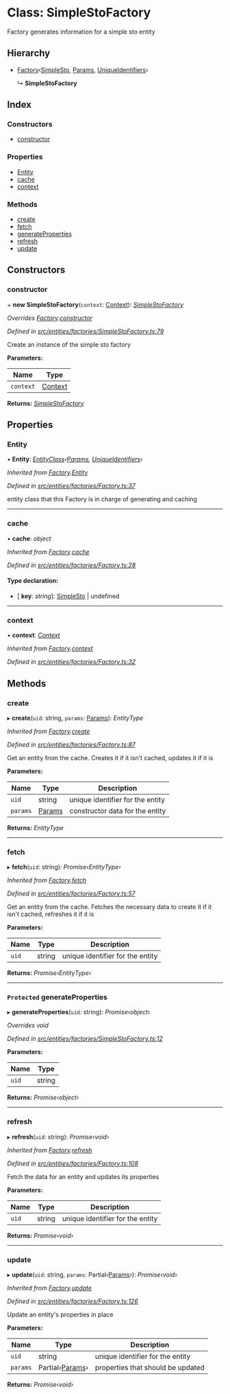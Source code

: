 # Class: SimpleStoFactory

Factory generates information for a simple sto entity

## Hierarchy

* [Factory](_entities_factories_factory_.factory.md)‹[SimpleSto](_entities_simplesto_.simplesto.md), [Params](../interfaces/_entities_simplesto_.params.md), [UniqueIdentifiers](../interfaces/_entities_sto_.uniqueidentifiers.md)›

  ↳ **SimpleStoFactory**

## Index

### Constructors

* [constructor](_entities_factories_simplestofactory_.simplestofactory.md#constructor)

### Properties

* [Entity](_entities_factories_simplestofactory_.simplestofactory.md#entity)
* [cache](_entities_factories_simplestofactory_.simplestofactory.md#cache)
* [context](_entities_factories_simplestofactory_.simplestofactory.md#context)

### Methods

* [create](_entities_factories_simplestofactory_.simplestofactory.md#create)
* [fetch](_entities_factories_simplestofactory_.simplestofactory.md#fetch)
* [generateProperties](_entities_factories_simplestofactory_.simplestofactory.md#protected-generateproperties)
* [refresh](_entities_factories_simplestofactory_.simplestofactory.md#refresh)
* [update](_entities_factories_simplestofactory_.simplestofactory.md#update)

## Constructors

###  constructor

\+ **new SimpleStoFactory**(`context`: [Context](_context_.context.md)): *[SimpleStoFactory](_entities_factories_simplestofactory_.simplestofactory.md)*

*Overrides [Factory](_entities_factories_factory_.factory.md).[constructor](_entities_factories_factory_.factory.md#constructor)*

*Defined in [src/entities/factories/SimpleStoFactory.ts:79](https://github.com/PolymathNetwork/polymath-sdk/blob/550676f/src/entities/factories/SimpleStoFactory.ts#L79)*

Create an instance of the simple sto factory

**Parameters:**

Name | Type |
------ | ------ |
`context` | [Context](_context_.context.md) |

**Returns:** *[SimpleStoFactory](_entities_factories_simplestofactory_.simplestofactory.md)*

## Properties

###  Entity

• **Entity**: *[EntityClass](../interfaces/_entities_factories_factory_.entityclass.md)‹[Params](../interfaces/_entities_simplesto_.params.md), [UniqueIdentifiers](../interfaces/_entities_sto_.uniqueidentifiers.md)›*

*Inherited from [Factory](_entities_factories_factory_.factory.md).[Entity](_entities_factories_factory_.factory.md#entity)*

*Defined in [src/entities/factories/Factory.ts:37](https://github.com/PolymathNetwork/polymath-sdk/blob/550676f/src/entities/factories/Factory.ts#L37)*

entity class that this Factory is in charge of generating and caching

___

###  cache

• **cache**: *object*

*Inherited from [Factory](_entities_factories_factory_.factory.md).[cache](_entities_factories_factory_.factory.md#cache)*

*Defined in [src/entities/factories/Factory.ts:28](https://github.com/PolymathNetwork/polymath-sdk/blob/550676f/src/entities/factories/Factory.ts#L28)*

#### Type declaration:

* \[ **key**: *string*\]: [SimpleSto](_entities_simplesto_.simplesto.md) | undefined

___

###  context

• **context**: *[Context](_context_.context.md)*

*Inherited from [Factory](_entities_factories_factory_.factory.md).[context](_entities_factories_factory_.factory.md#context)*

*Defined in [src/entities/factories/Factory.ts:32](https://github.com/PolymathNetwork/polymath-sdk/blob/550676f/src/entities/factories/Factory.ts#L32)*

## Methods

###  create

▸ **create**(`uid`: string, `params`: [Params](../interfaces/_entities_simplesto_.params.md)): *EntityType*

*Inherited from [Factory](_entities_factories_factory_.factory.md).[create](_entities_factories_factory_.factory.md#create)*

*Defined in [src/entities/factories/Factory.ts:87](https://github.com/PolymathNetwork/polymath-sdk/blob/550676f/src/entities/factories/Factory.ts#L87)*

Get an entity from the cache. Creates it if it isn't cached, updates it if it is

**Parameters:**

Name | Type | Description |
------ | ------ | ------ |
`uid` | string | unique identifier for the entity |
`params` | [Params](../interfaces/_entities_simplesto_.params.md) | constructor data for the entity  |

**Returns:** *EntityType*

___

###  fetch

▸ **fetch**(`uid`: string): *Promise‹EntityType›*

*Inherited from [Factory](_entities_factories_factory_.factory.md).[fetch](_entities_factories_factory_.factory.md#fetch)*

*Defined in [src/entities/factories/Factory.ts:57](https://github.com/PolymathNetwork/polymath-sdk/blob/550676f/src/entities/factories/Factory.ts#L57)*

Get an entity from the cache. Fetches the necessary data to create it if it isn't cached, refreshes it if it is

**Parameters:**

Name | Type | Description |
------ | ------ | ------ |
`uid` | string | unique identifier for the entity  |

**Returns:** *Promise‹EntityType›*

___

### `Protected` generateProperties

▸ **generateProperties**(`uid`: string): *Promise‹object›*

*Overrides void*

*Defined in [src/entities/factories/SimpleStoFactory.ts:12](https://github.com/PolymathNetwork/polymath-sdk/blob/550676f/src/entities/factories/SimpleStoFactory.ts#L12)*

**Parameters:**

Name | Type |
------ | ------ |
`uid` | string |

**Returns:** *Promise‹object›*

___

###  refresh

▸ **refresh**(`uid`: string): *Promise‹void›*

*Inherited from [Factory](_entities_factories_factory_.factory.md).[refresh](_entities_factories_factory_.factory.md#refresh)*

*Defined in [src/entities/factories/Factory.ts:108](https://github.com/PolymathNetwork/polymath-sdk/blob/550676f/src/entities/factories/Factory.ts#L108)*

Fetch the data for an entity and updates its properties

**Parameters:**

Name | Type | Description |
------ | ------ | ------ |
`uid` | string | unique identifier for the entity  |

**Returns:** *Promise‹void›*

___

###  update

▸ **update**(`uid`: string, `params`: Partial‹[Params](../interfaces/_entities_simplesto_.params.md)›): *Promise‹void›*

*Inherited from [Factory](_entities_factories_factory_.factory.md).[update](_entities_factories_factory_.factory.md#update)*

*Defined in [src/entities/factories/Factory.ts:126](https://github.com/PolymathNetwork/polymath-sdk/blob/550676f/src/entities/factories/Factory.ts#L126)*

Update an entity's properties in place

**Parameters:**

Name | Type | Description |
------ | ------ | ------ |
`uid` | string | unique identifier for the entity |
`params` | Partial‹[Params](../interfaces/_entities_simplesto_.params.md)› | properties that should be updated  |

**Returns:** *Promise‹void›*
